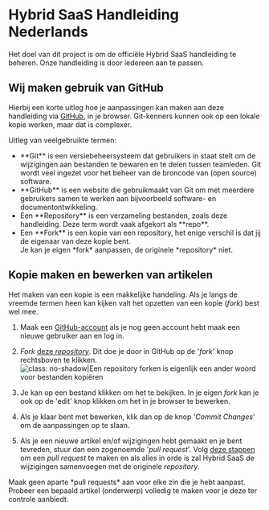 <properties menutitle="Bijdragen aan deze handleiding" pagetitle="Hybrid SaaS | Online Business Software" description="" />

Hybrid SaaS Handleiding Nederlands
================================
Het doel van dit project is om de officiële Hybrid SaaS handleiding te beheren. Onze handleiding is door iedereen aan te passen.


Wij maken gebruik van GitHub
-------------------

Hierbij een korte uitleg hoe je aanpassingen kan maken aan deze handleiding via [GitHub](https://github.com/), in je browser. Git-kenners kunnen ook op een lokale kopie werken, maar dat is complexer.

<div class="info">
Uitleg van veelgebruikte termen: <ul>
	<li>**Git** is een versiebeheersysteem dat gebruikers in staat stelt om de wijzigingen aan bestanden te bewaren en te delen tussen teamleden. Git wordt veel ingezet voor het beheer van de broncode van (open source) software.</li>
	<li>**GitHub** is een website die gebruikmaakt van Git om met meerdere gebruikers samen te werken aan bijvoorbeeld software- en documentontwikkeling.</li>
	<li>Een **Repository** is een verzameling bestanden, zoals deze handleiding. Deze term wordt vaak afgekort als **repo**.</li>
	<li>Een **Fork** is een kopie van een repository, het enige verschil is dat jij de eigenaar van deze kopie bent.<br>Je kan je eigen *fork* aanpassen, de originele *repository* niet.</li></ul>
</div>


Kopie maken en bewerken van artikelen
-------------------
Het maken van een kopie is een makkelijke handeling. Als je langs de vreemde termen heen kan kijken valt het opzetten van een kopie (*fork*) best wel mee.

1.  Maak een [GitHub-account](https://github.com/) als je nog geen account hebt maak een nieuwe gebruiker aan en log in.

2.  *Fork* [deze *repository*](https://github.com/HybridSaaS/Handleiding). Dit doe je door in GitHub op de '*fork*' knop rechtsboven te klikken.  
![](images/github/fork-a-repo.gif "class: no-shadow|Een repository forken is eigenlijk een ander woord voor 
bestanden kopiëren")  

3.  Je kan op een bestand klikken om het te bekijken. In je eigen *fork* kan je ook op de 'edit' knop klikken om het in je browser te bewerken.

4.  Als je klaar bent met bewerken, klik dan op de knop '*Commit Changes*' om de aanpassingen op te slaan.

5.  Als je een nieuwe artikel en/of wijzigingen hebt gemaakt en je bent tevreden, stuur dan een zogenoemde '*pull request*'. Volg [deze stappen](https://help.github.com/articles/creating-a-pull-request) om een *pull request* te maken en als alles in orde is zal Hybrid SaaS de wijzigingen samenvoegen met de originele *repository*.

<div class="tip">
Maak geen aparte *pull requests* aan voor elke zin die je hebt aanpast. Probeer een bepaald artikel (onderwerp) volledig te maken voor je deze ter controle aanbiedt. 
</div>
